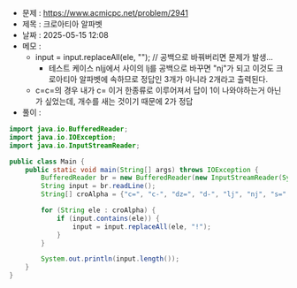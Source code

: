 - 문제 : https://www.acmicpc.net/problem/2941
- 제목 : 크로아티아 알파벳
- 날짜 : 2025-05-15 12:08
- 메모 :
  - input = input.replaceAll(ele, ""); // 공백으로 바꿔버리면 문제가 발생...
    - 테스트 케이스 nljj에서 사이의 lj를 공백으로 바꾸면 "nj"가 되고 이것도 크로아티아 알파벳에 속하므로 정답인 3개가 아니라 2개라고 출력된다.
  - c=c=의 경우 내가 c= 이거 한종류로 이루어져서 답이 1이 나와야하는거 아닌가 싶었는데, 개수를 새는 것이기 때문에 2가 정답
- 풀이 : 
```java
import java.io.BufferedReader;
import java.io.IOException;
import java.io.InputStreamReader;

public class Main {
    public static void main(String[] args) throws IOException {
        BufferedReader br = new BufferedReader(new InputStreamReader(System.in));
        String input = br.readLine();
        String[] croAlpha = {"c=", "c-", "dz=", "d-", "lj", "nj", "s=", "z="};

        for (String ele : croAlpha) {
            if (input.contains(ele)) {
                input = input.replaceAll(ele, "!");
            }
        }

        System.out.println(input.length());
    }
}
```